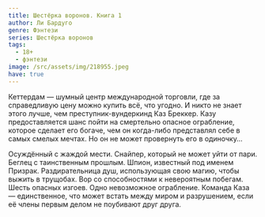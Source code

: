 ```yaml
---
title: Шестёрка воронов. Книга 1
author: Ли Бардуго
genre: Фэнтези
series: Шестёрка воронов
tags:
  - 18+
  - фэнтези
image: /src/assets/img/218955.jpeg
have: true
---
```

Кеттердам — шумный центр международной торговли, где за справедливую цену можно купить всё, что угодно. И никто не знает этого лучше, чем преступник-вундеркинд Каз Бреккер. Казу предоставляется шанс пойти на смертельно опасное ограбление, которое сделает его богаче, чем он когда-либо представлял себе в самых смелых мечтах. Но он не может провернуть его в одиночку…

Осуждённый с жаждой мести. Снайпер, который не может уйти от пари. Беглец с таинственным прошлым. Шпион, известный под именем Призрак. Раздирательница душ, использующая свою магию, чтобы выжить в трущобах. Вор со способностями к невероятным побегам. Шесть опасных изгоев. Одно невозможное ограбление. Команда Каза — единственное, что может встать между миром и разрушением, если её члены первым делом не поубивают друг друга.
